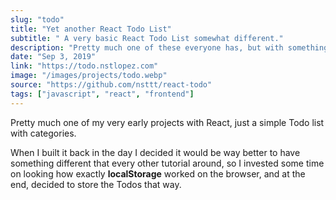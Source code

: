 ```yaml
---
slug: "todo"
title: "Yet another React Todo List"
subtitle: " A very basic React Todo List somewhat different."
description: "Pretty much one of these everyone has, but with something different. It uses LocalStorage"
date: "Sep 3, 2019"
link: "https://todo.nstlopez.com"
image: "/images/projects/todo.webp"
source: "https://github.com/nsttt/react-todo"
tags: ["javascript", "react", "frontend"]
---
```


Pretty much one of my very early projects with React, just a simple Todo list with categories.

When I built it back in the day I decided it would be way better to have something different that every other tutorial around, so I invested some time on looking how exactly **localStorage** worked on the browser, and at the end, decided to store the Todos that way.
